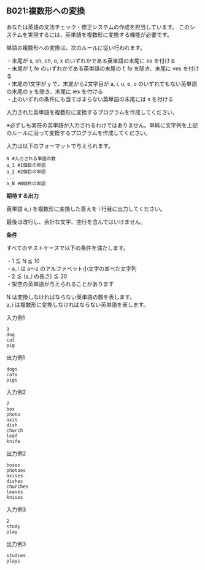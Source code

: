 B021:複数形への変換
------------


あなたは英語の文法チェック・修正システムの作成を担当しています。 このシステムを実現するには、英単語を複数形に変換する機能が必要です。  
  
単語の複数形への変換は、次のルールに従い行われます。  
  
・末尾が s, sh, ch, o, x のいずれかである英単語の末尾に es を付ける  
・末尾が f, fe のいずれかである英単語の末尾の f, fe を除き、末尾に ves を付ける  
・末尾の1文字が y で、末尾から2文字目が a, i, u, e, o のいずれでもない英単語の末尾の y を除き、末尾に ies を付ける  
・上のいずれの条件にも当てはまらない英単語の末尾には s を付ける  
  
入力された英単語を複数形に変換するプログラムを作成してください。  
  
※必ずしも実在の英単語が入力されるわけではありません。単純に文字列を上記のルールに沿って変換するプログラムを作成してください。  


入力は以下のフォーマットで与えられます。  
  

    N #入力される単語の数
    a_1 #1個目の単語
    a_2 #2個目の単語
    ...
    a_N #N個目の単語

  


**期待する出力**

英単語 a\_i を複数形に変換した答えを i 行目に出力してください。  
  
最後は改行し、余計な文字、空行を含んではいけません。  

**条件**

すべてのテストケースで以下の条件を満たします。  
  

・1 ≦ N ≦ 10  
・a\_i は a～z のアルファベット小文字の並べた文字列  
・2 ≦ (a\_i の長さ) ≦ 20  
・架空の英単語が与えられることがあります  
  
N は変換しなければならない英単語の数を表します。  
a\_i は複数形に変換しなければならない英単語を表します。  

入力例1

    3
    dog
    cat
    pig
    

出力例1

    dogs
    cats
    pigs
    

入力例2

    7
    box
    photo
    axis
    dish
    church
    leaf
    knife
    

出力例2

    boxes
    photoes
    axises
    dishes
    churches
    leaves
    knives
    

入力例3

    2
    study
    play
    

出力例3

    studies
    plays